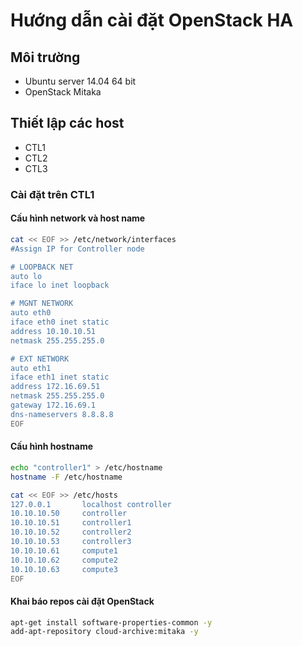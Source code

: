 # Hướng dẫn cài đặt OpenStack HA 

## Môi trường

- Ubuntu server 14.04  64 bit
- OpenStack Mitaka

## Thiết lập các host

- CTL1
- CTL2
- CTL3

### Cài đặt trên CTL1

#### Cấu hình network và host name

```sh
cat << EOF >> /etc/network/interfaces
#Assign IP for Controller node

# LOOPBACK NET
auto lo
iface lo inet loopback

# MGNT NETWORK
auto eth0
iface eth0 inet static
address 10.10.10.51
netmask 255.255.255.0

# EXT NETWORK
auto eth1
iface eth1 inet static
address 172.16.69.51
netmask 255.255.255.0
gateway 172.16.69.1
dns-nameservers 8.8.8.8
EOF
```

#### Cấu hình hostname

```sh
echo "controller1" > /etc/hostname
hostname -F /etc/hostname

cat << EOF >> /etc/hosts
127.0.0.1       localhost controller
10.10.10.50 	controller
10.10.10.51 	controller1
10.10.10.52 	controller2
10.10.10.53 	controller3
10.10.10.61 	compute1
10.10.10.62 	compute2
10.10.10.63 	compute3
EOF
```

#### Khai báo repos cài đặt OpenStack

```sh
apt-get install software-properties-common -y
add-apt-repository cloud-archive:mitaka -y
```